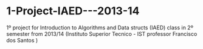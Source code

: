 # 1-Project-IAED---2013-14
1º project for Introduction to Algorithms and Data structs (IAED) class in 2º semester from  2013/14  (Instituto Superior Tecnico - IST professor Francisco dos Santos )
